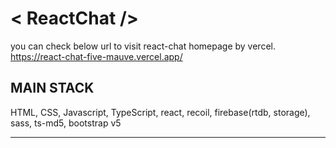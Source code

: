 < ReactChat />
=============
you can check below url to visit react-chat homepage by vercel.  
https://react-chat-five-mauve.vercel.app/

MAIN STACK
-----
HTML, CSS, Javascript, TypeScript, react, recoil, firebase(rtdb, storage), sass, ts-md5, bootstrap v5
<br/>
<hr/>
